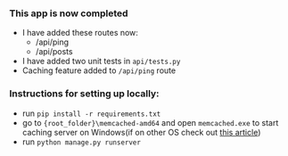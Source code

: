 ### This app is now completed
* I have added these routes now:
    * /api/ping
    * /api/posts 
* I have added two unit tests in ```api/tests.py```
* Caching feature added to ```/api/ping``` route 

### Instructions for setting up locally:
* run ```pip install -r requirements.txt```
* go to ```{root_folder}\memcached-amd64``` and open ```memcached.exe``` to start caching server on Windows(if on other OS check out [this article](https://realpython.com/python-memcache-efficient-caching/))
* run ```python manage.py runserver```
